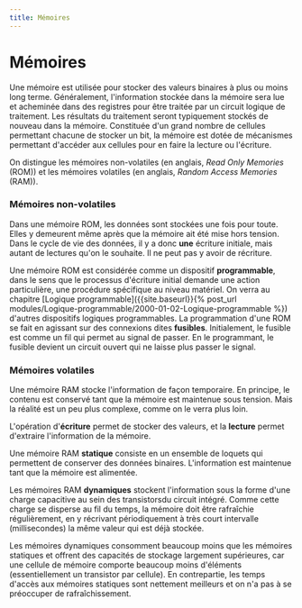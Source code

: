 ```yaml
---
title: Mémoires
---
```


# Mémoires

Une mémoire est utilisée pour stocker des valeurs binaires à plus ou
moins long terme. Généralement, l'information stockée dans la mémoire
sera lue et acheminée dans des registres pour être traitée par un
circuit logique de traitement. Les résultats du traitement seront
typiquement stockés de nouveau dans la mémoire. Constituée d'un grand
nombre de cellules permettant chacune de stocker un bit, la mémoire
est dotée de mécanismes permettant d'accéder aux cellules pour en
faire la lecture ou l'écriture.

On distingue les mémoires non-volatiles (en anglais, *Read Only
Memories* (ROM)) et les mémoires volatiles (en anglais, *Random Access
Memories* (RAM)).


### Mémoires non-volatiles

Dans une mémoire ROM, les données sont stockées une fois pour
toute. Elles y demeurent même après que la mémoire ait été mise hors
tension. Dans le cycle de vie des données, il y a donc **une**
écriture initiale, mais autant de lectures qu'on le souhaite. Il ne
peut pas y avoir de récriture.

Une mémoire ROM est considérée comme un dispositif **programmable**,
dans le sens que le processus d'écriture initial demande une action
particulière, une procédure spécifique au niveau matériel. On verra au
chapitre  [Logique programmable]({{site.baseurl}}{% post_url modules/Logique-programmable/2000-01-02-Logique-programmable %}) d'autres dispositifs logiques
programmables. La programmation d'une ROM se fait en agissant sur des
connexions dites **fusibles**. Initialement, le fusible est comme un fil
qui permet au signal de passer. En le programmant, le fusible devient
un circuit ouvert qui ne laisse plus passer le signal.

### Mémoires volatiles

Une mémoire RAM stocke l'information de façon temporaire. En principe,
le contenu est conservé tant que la mémoire est maintenue sous
tension.  Mais la réalité est un peu plus complexe, comme on le verra
plus loin.

L'opération d'**écriture** permet de stocker des valeurs, et la
**lecture** permet d'extraire l'information de la mémoire.

Une mémoire RAM **statique** consiste en un ensemble de loquets qui
permettent de conserver des données binaires. L'information est
maintenue tant que la mémoire est alimentée.

Les mémoires RAM **dynamiques** stockent l'information sous la forme
d'une charge capacitive au sein des transistorsdu circuit
intégré. Comme cette charge se disperse au fil du temps, la mémoire
doit être rafraîchie régulièrement, en y récrivant périodiquement à
très court intervalle (millisecondes) la même valeur qui est déjà
stockée.

Les mémoires dynamiques consomment beaucoup moins que les mémoires
statiques et offrent des capacités de stockage largement supérieures,
car une cellule de mémoire comporte beaucoup moins d'éléments
(essentiellement un transistor par cellule). En contrepartie, les
temps d'accès aux mémoires statiques sont nettement meilleurs et on
n'a pas à se préoccuper de rafraîchissement.
